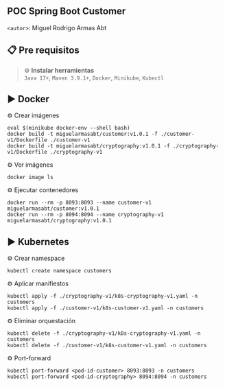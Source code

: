 ## POC Spring Boot Customer
`<autor>`: Miguel Rodrigo Armas Abt

## 📋 Pre requisitos
> ⚙️ **Instalar herramientas**<br>
> `Java 17+`, `Maven 3.9.1+`, `Docker`, `Minikube`, `Kubectl`
>

## ▶️ Docker

⚙️ Crear imágenes
```shell
eval $(minikube docker-env --shell bash)
docker build -t miguelarmasabt/customer:v1.0.1 -f ./customer-v1/Dockerfile ./customer-v1
docker build -t miguelarmasabt/cryptography:v1.0.1 -f ./cryptography-v1/Dockerfile ./cryptography-v1
```

⚙️ Ver imágenes
```shell
docker image ls
```

⚙️ Ejecutar contenedores
```shell
docker run --rm -p 8093:8093 --name customer-v1  miguelarmasabt/customer:v1.0.1
docker run --rm -p 8094:8094 --name cryptography-v1  miguelarmasabt/cryptography:v1.0.1
```

## ▶️ Kubernetes

⚙️ Crear namespace
```shell
kubectl create namespace customers
```

⚙️ Aplicar manifiestos
```shell
kubectl apply -f ./cryptography-v1/k8s-cryptography-v1.yaml -n customers
kubectl apply -f ./customer-v1/k8s-customer-v1.yaml -n customers
```

⚙️ Eliminar orquestación
```shell
kubectl delete -f ./cryptography-v1/k8s-cryptography-v1.yaml -n customers
kubectl delete -f ./customer-v1/k8s-customer-v1.yaml -n customers
```

⚙️ Port-forward
```shell
kubectl port-forward <pod-id-customer> 8093:8093 -n customers
kubectl port-forward <pod-id-cryptography> 8094:8094 -n customers
```